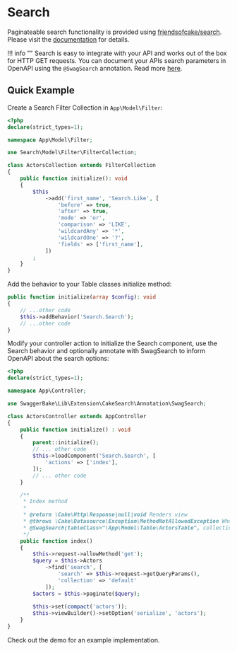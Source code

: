 # Search

Paginateable search functionality is provided using [friendsofcake/search](https://github.com/FriendsOfCake/search). 
Please visit the [documentation](https://github.com/FriendsOfCake/search/tree/master/docs) for details.

!!! info ""
    Search is easy to integrate with your API and works out of the box for HTTP GET requests. You can document your APIs 
    search parameters in OpenAPI using the `@SwagSearch` annotation. Read more 
    [here](/cakephp-swagger-bake/src/Lib/Annotation/#swagsearch).
    
    
## Quick Example

Create a Search Filter Collection in `App\Model\Filter`:

```php
<?php
declare(strict_types=1);

namespace App\Model\Filter;

use Search\Model\Filter\FilterCollection;

class ActorsCollection extends FilterCollection
{
    public function initialize(): void
    {
        $this
            ->add('first_name', 'Search.Like', [
                'before' => true,
                'after' => true,
                'mode' => 'or',
                'comparison' => 'LIKE',
                'wildcardAny' => '*',
                'wildcardOne' => '?',
                'fields' => ['first_name'],
            ])
        ;
    }
}
```

Add the behavior to your Table classes initialize method: 

```php
public function initialize(array $config): void
{
    // ...other code
    $this->addBehavior('Search.Search');
    // ...other code
}
``` 

Modify your controller action to initialize the Search component, use the Search behavior and optionally annotate with 
SwagSearch to inform OpenAPI about the search options:

```php
<?php
declare(strict_types=1);

namespace App\Controller;

use SwaggerBake\Lib\Extension\CakeSearch\Annotation\SwagSearch;

class ActorsController extends AppController
{
    public function initialize() : void
    {
        parent::initialize();
        // ... other code
        $this->loadComponent('Search.Search', [
            'actions' => ['index'],
        ]);
        // ... other code
    }

    /**
     * Index method
     *
     * @return \Cake\Http\Response|null|void Renders view
     * @throws \Cake\Datasource\Exception\MethodNotAllowedException When invalid method
     * @SwagSearch(tableClass="\App\Model\Table\ActorsTable", collection="default")
     */
    public function index()
    {
        $this->request->allowMethod('get');
        $query = $this->Actors
            ->find('search', [
                'search' => $this->request->getQueryParams(),
                'collection' => 'default'
            ]);
        $actors = $this->paginate($query);
    
        $this->set(compact('actors'));
        $this->viewBuilder()->setOption('serialize', 'actors');
    }
}
```

Check out the demo for an example implementation.